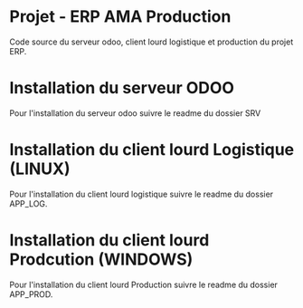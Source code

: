 # Projet - ERP AMA Production
Code source du serveur odoo, client lourd logistique et production du projet ERP.  

# Installation du serveur ODOO
Pour l'installation du serveur odoo suivre le readme du dossier SRV

# Installation du client lourd Logistique (LINUX)
Pour l'installation du client lourd logistique suivre le readme du dossier APP_LOG.

# Installation du client lourd Prodcution (WINDOWS)
Pour l'installation du client lourd Production suivre le readme du dossier APP_PROD.



